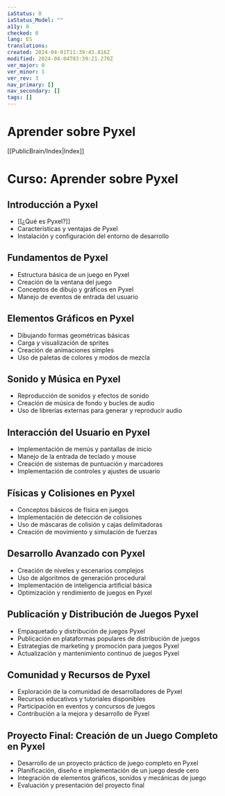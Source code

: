 ```yaml
---
iaStatus: 0
iaStatus_Model: ""
a11y: 0
checked: 0
lang: ES
translations: 
created: 2024-04-01T11:39:43.816Z
modified: 2024-04-04T03:39:21.270Z
ver_major: 0
ver_minor: 1
ver_rev: 3
nav_primary: []
nav_secondary: []
tags: []
---
```

# Aprender sobre Pyxel

[[PublicBrain/Index|Index]]

# Curso: Aprender sobre Pyxel

## Introducción a Pyxel
- [[¿Qué es Pyxel?]]
- Características y ventajas de Pyxel
- Instalación y configuración del entorno de desarrollo

## Fundamentos de Pyxel
- Estructura básica de un juego en Pyxel
- Creación de la ventana del juego
- Conceptos de dibujo y gráficos en Pyxel
- Manejo de eventos de entrada del usuario

## Elementos Gráficos en Pyxel
- Dibujando formas geométricas básicas
- Carga y visualización de sprites
- Creación de animaciones simples
- Uso de paletas de colores y modos de mezcla

## Sonido y Música en Pyxel
- Reproducción de sonidos y efectos de sonido
- Creación de música de fondo y bucles de audio
- Uso de librerías externas para generar y reproducir audio

## Interacción del Usuario en Pyxel
- Implementación de menús y pantallas de inicio
- Manejo de la entrada de teclado y mouse
- Creación de sistemas de puntuación y marcadores
- Implementación de controles y ajustes de usuario

## Físicas y Colisiones en Pyxel
- Conceptos básicos de física en juegos
- Implementación de detección de colisiones
- Uso de máscaras de colisión y cajas delimitadoras
- Creación de movimiento y simulación de fuerzas

## Desarrollo Avanzado con Pyxel
- Creación de niveles y escenarios complejos
- Uso de algoritmos de generación procedural
- Implementación de inteligencia artificial básica
- Optimización y rendimiento de juegos en Pyxel

## Publicación y Distribución de Juegos Pyxel
- Empaquetado y distribución de juegos Pyxel
- Publicación en plataformas populares de distribución de juegos
- Estrategias de marketing y promoción para juegos Pyxel
- Actualización y mantenimiento continuo de juegos Pyxel

## Comunidad y Recursos de Pyxel
- Exploración de la comunidad de desarrolladores de Pyxel
- Recursos educativos y tutoriales disponibles
- Participación en eventos y concursos de juegos
- Contribución a la mejora y desarrollo de Pyxel

## Proyecto Final: Creación de un Juego Completo en Pyxel
- Desarrollo de un proyecto práctico de juego completo en Pyxel
- Planificación, diseño e implementación de un juego desde cero
- Integración de elementos gráficos, sonidos y mecánicas de juego
- Evaluación y presentación del proyecto final

